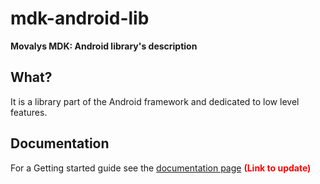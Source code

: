 # mdk-android-lib
**Movalys MDK: Android library's description**

## What?

It is a library part of the Android framework and dedicated to low level features.

## Documentation

For a Getting started guide see the [documentation page] <b><font color='red' >(Link to update)</font></b>

[gittip-url]: https://gratipay.com/~WeAreFractal/
[gittip-image]: https://img.shields.io/gittip/WeAreFractal.svg

[downloads-image]: https://img.shields.io/npm/dm/mdk-cli.svg
[npm-url]: https://www.npmjs.com/package/mdk-cli
[npm-image]: https://img.shields.io/npm/v/mdk-cli.svg

[documentation page]:http://nansrvintc1.ntes.fr.sopra/mfdocs-5.1/
